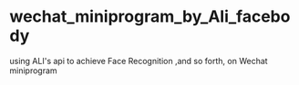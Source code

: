 # wechat_miniprogram_by_Ali_facebody
using ALI's api to achieve Face Recognition ,and so forth, on Wechat miniprogram
